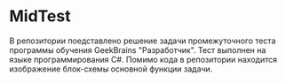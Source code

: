 # MidTest

В репозитории поедставлено решение задачи промежуточного теста программы обучения GeekBrains "Разработчик".
Тест выполнен на языке программирования C#.
Помимо кода в репозитории находится изображение блок-схемы основной функции задачи.

